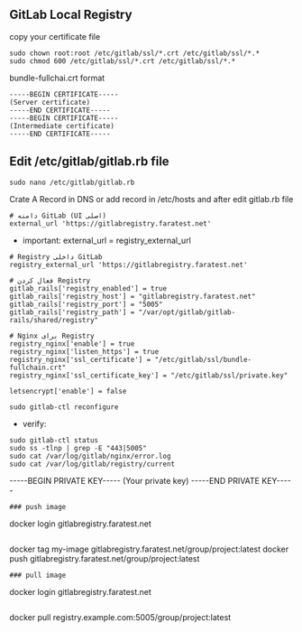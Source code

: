 
## GitLab Local Registry
 copy your certificate file
```
sudo chown root:root /etc/gitlab/ssl/*.crt /etc/gitlab/ssl/*.*
sudo chmod 600 /etc/gitlab/ssl/*.crt /etc/gitlab/ssl/*.*
```

bundle-fullchai.crt format
```
-----BEGIN CERTIFICATE-----
(Server certificate)
-----END CERTIFICATE-----
-----BEGIN CERTIFICATE-----
(Intermediate certificate)
-----END CERTIFICATE-----
```

## Edit /etc/gitlab/gitlab.rb file
```
sudo nano /etc/gitlab/gitlab.rb
```

Crate A Record in DNS or add record in /etc/hosts and after edit gitlab.rb file

```
# دامنه GitLab (UI اصلی)
external_url 'https://gitlabregistry.faratest.net'
```

- important: external_url = registry_external_url
```
# Registry داخلی GitLab
registry_external_url 'https://gitlabregistry.faratest.net'

# فعال کردن Registry
gitlab_rails['registry_enabled'] = true
gitlab_rails['registry_host'] = "gitlabregistry.faratest.net"
gitlab_rails['registry_port'] = "5005"
gitlab_rails['registry_path'] = "/var/opt/gitlab/gitlab-rails/shared/registry"

# Nginx برای Registry
registry_nginx['enable'] = true
registry_nginx['listen_https'] = true
registry_nginx['ssl_certificate'] = "/etc/gitlab/ssl/bundle-fullchain.crt"
registry_nginx['ssl_certificate_key'] = "/etc/gitlab/ssl/private.key"

letsencrypt['enable'] = false
```
```
sudo gitlab-ctl reconfigure
```
- verify:
```
sudo gitlab-ctl status
sudo ss -tlnp | grep -E "443|5005"
sudo cat /var/log/gitlab/nginx/error.log
sudo cat /var/log/gitlab/registry/current
```

-----BEGIN PRIVATE KEY-----
(Your private key)
-----END PRIVATE KEY-----
```
### push image
```
docker login gitlabregistry.faratest.net
```
```
docker tag my-image gitlabregistry.faratest.net/group/project:latest
docker push gitlabregistry.faratest.net/group/project:latest
```
### pull image
```
docker login gitlabregistry.faratest.net
```
```
docker pull registry.example.com:5005/group/project:latest
```

